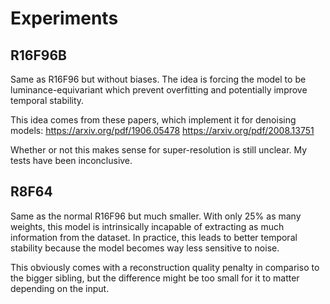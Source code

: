# Experiments

## R16F96B
Same as R16F96 but without biases. The idea is forcing the model to be luminance-equivariant which prevent overfitting and potentially improve temporal stability.

This idea comes from these papers, which implement it for denoising models:
https://arxiv.org/pdf/1906.05478
https://arxiv.org/pdf/2008.13751

Whether or not this makes sense for super-resolution is still unclear. My tests have been inconclusive.

## R8F64
Same as the normal R16F96 but much smaller. With only 25% as many weights, this model is intrinsically incapable of extracting as much information from the dataset.
In practice, this leads to better temporal stability because the model becomes way less sensitive to noise.

This obviously comes with a reconstruction quality penalty in compariso to the bigger sibling, but the difference might be too small for it to matter depending on the input.
